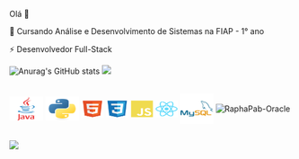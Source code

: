 Olá 👋


📝 Cursando Análise e Desenvolvimento de Sistemas na FIAP - 1° ano


⚡ Desenvolvedor Full-Stack


 ![Anurag's GitHub stats](https://github-readme-stats.vercel.app/api?username=RaphaPab&show_icons=true&theme=highcontrast)
<img height="195em" src="https://github-readme-stats.vercel.app/api/top-langs/?username=RaphaPab&layout=compact&langs_count=7&theme=highcontrast&include_all_commits=true"/>


<div style="display: inline_block"><br>
  <img align="center" alt="RaphaPab-JAVA" height="43" width="60" src="https://raw.githubusercontent.com/devicons/devicon/master/icons/java/java-original-wordmark.svg">
  <img align="center" alt="RaphaPab" height="43" width="60" src="https://raw.githubusercontent.com/devicons/devicon/master/icons/python/python-original.svg">
  <img align="center" alt="RaphaPab-HTML" height="30" width="40" src="https://raw.githubusercontent.com/devicons/devicon/master/icons/html5/html5-original.svg">
  <img align="center" alt="RaphaPab-CSS" height="30" width="40" src="https://raw.githubusercontent.com/devicons/devicon/master/icons/css3/css3-original.svg">
  <img align="center" alt="RaphaPab-Js" height="30" width="40" src="https://raw.githubusercontent.com/devicons/devicon/master/icons/javascript/javascript-plain.svg">
  <img align="center" alt="RaphaPab-REACT" height="30" width="40" src="https://raw.githubusercontent.com/devicons/devicon/master/icons/react/react-original.svg">
  <img align="center" alt="RaphaPab-MySQL" height="55" width="60" src="https://raw.githubusercontent.com/devicons/devicon/master/icons/mysql/mysql-original-wordmark.svg">
  <img align="center" alt="RaphaPab-Oracle" height="55" width="60" src="https://cdn.jsdelivr.net/gh/devicons/devicon/icons/oracle/oracle-original.svg">
  
   
##

<div> 
  
 <a href="https://www.linkedin.com/in/raphael-pabst-0bb113268/" target="_blank"><img src="https://img.shields.io/badge/-LinkedIn-%230077B5?style=for-the-badge&logo=linkedin&logoColor=white" target="_blank"></a>


 </div>
